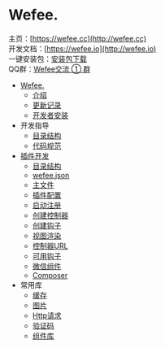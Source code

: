 # Wefee.

主页：[https://wefee.cc](http://wefee.cc)  
开发文档：[https://wefee.io](http://wefee.io)  
一键安装包：[安装包下载](https://wefee.cc/install-package.html)  
QQ群：[Wefee交流 ① 群](https://jq.qq.com/?_wv=1027&k=47TVaa9)  

* [Wefee.](README.md)
    * [介绍](introduction/introduction.md)
    * [更新记录](introduction/update-records.md)
    * [开发者安装](getting-started/install-guide.md)
* 开发指导
    * [目录结构](dev/dir-structure.md)
    * [代码规范](dev/code-style.md)
* [插件开发](.md)
    * [目录结构](addons/dir-struct.md)
    * [wefee.json](addons/wefee-json-struct.md)
    * [主文件](addons/adddo-main-file.md)
    * [插件配置](addons/addons-config.md)
    * [启动注册](addons/bootstrap-register.md)
    * [创建控制器](addons/create-controller.md)
    * [创建钩子](addons/model-hook-struct.md)
    * [视图渲染](addons/display-views.md)
    * [控制器URL](addons/gen-addons-url.md)
    * [可用钩子](addons/hook-intro.md)
    * [微信组件](addons/use-easywechat.md)
    * [Composer](addons/use-composer.md)
* 常用库
    * [缓存](library/cache-library.md)
    * [图片](library/image-library.md)
    * [Http请求](library/http-request.md)
    * [验证码](library/captcha-library.md)
    * [组件库](library/form-components.md)

